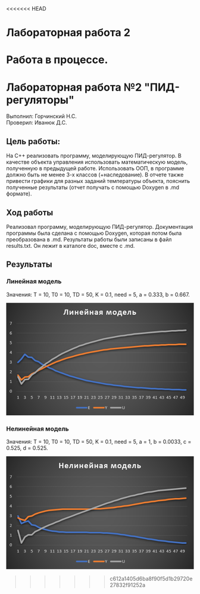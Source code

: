 <<<<<<< HEAD
# Лабораторная работа 2 #
Работа в процессе.
=======
# Лабораторная работа №2 "ПИД-регуляторы"   
Выполнил: Горчинский Н.С.   
Проверил: Иванюк Д.С.  
## Цель работы:  
На C++ реализовать программу, моделирующую ПИД-регулятор. В качестве объекта управления использовать математическую модель, полученную в предыдущей работе. Использовать ООП, в программе должно быть не менее 3-х классов (+наследование). В отчете также привести графики для разных заданий температуры объекта, пояснить полученные результаты (отчет получать с помощью Doxygen в .md формате).  
## Ход работы  
Реализовал программу, моделирующую ПИД-регулятор. Документация программы была сделана с помощью Doxygen, которая потом была преобразована в .md. Результаты работы были записаны в файл results.txt. Он лежит в каталоге doc, вместе с .md.
## Результаты 
### Линейная модель
Значения: T = 10, T0 = 10, TD = 50, K = 0.1, need = 5, a = 0.333, b = 0.667.

![](../../images/Linear_Lab2.png)
### Нелинейная модель
Значения: T = 10, T0 = 10, TD = 50, K = 0.1, need = 5, a = 1, b = 0.0033, c = 0.525, d = 0.525.

![](../../images/Nonlinear_Lab2.png)
>>>>>>> c612a1405d6ba8f90f5d1b29720e27832f91252a
